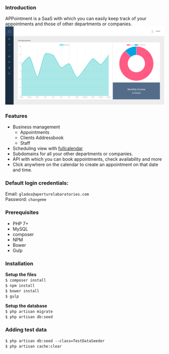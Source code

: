 ### Introduction
APPointment is a SaaS with which you can easily keep track of your appointments and those of other departments or companies. 
![Screenshot](https://github.com/GijsGoudzwaard/APPointment/blob/develop/screenshot.png)

### Features
 - Business management
   - Appointments 
   - Clients Addressbook
   - Staff
 - Scheduling view with [fullcalendar](https://fullcalendar.io/)
 - Subdomains for all your other departments or companies.
 - API with which you can book appointments, check availability and more
 - Click anywhere on the calendar to create an appointment on that date and time.


### Default login credentials:  
Email: `glados@aperturelabaratories.com`  
Password: `changeme`

### Prerequisites
 - PHP 7+
 - MySQL
 - composer
 - NPM
 - Bower
 - Gulp

### Installation
**Setup the files**  
`$ composer install`  
`$ npm install`  
`$ bower install`  
`$ gulp`  
  
**Setup the database**  
`$ php artisan migrate`  
`$ php artisan db:seed`  

### Adding test data
`$ php artisan db:seed --class=TestDataSeeder`  
`$ php artisan cache:clear`
